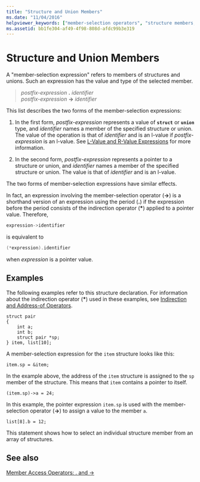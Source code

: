 ```yaml
---
title: "Structure and Union Members"
ms.date: "11/04/2016"
helpviewer_keywords: ["member-selection operators", "structure members, referencing", "-> operator, structure and union members", "dot operator (.)", "referencing structure members", ". operator", "operators [C], member selection", "structure member selection"]
ms.assetid: bb1fe304-af49-4f98-808d-afdc99b3e319
---
```

# Structure and Union Members

A "member-selection expression" refers to members of structures and unions. Such an expression has the value and type of the selected member.

> *postfix-expression* **.** *identifier*\
> *postfix-expression* **->** *identifier*

This list describes the two forms of the member-selection expressions:

1. In the first form, *postfix-expression* represents a value of **`struct`** or **`union`** type, and *identifier* names a member of the specified structure or union. The value of the operation is that of *identifier* and is an l-value if *postfix-expression* is an l-value. See [L-Value and R-Value Expressions](../c-language/l-value-and-r-value-expressions.md) for more information.

1. In the second form, *postfix-expression* represents a pointer to a structure or union, and *identifier* names a member of the specified structure or union. The value is that of *identifier* and is an l-value.

The two forms of member-selection expressions have similar effects.

In fact, an expression involving the member-selection operator (**->**) is a shorthand version of an expression using the period (**.**) if the expression before the period consists of the indirection operator (<strong>\*</strong>) applied to a pointer value. Therefore,

```cpp
expression->identifier
```

is equivalent to

```cpp
(*expression).identifier
```

when *expression* is a pointer value.

## Examples

The following examples refer to this structure declaration. For information about the indirection operator (<strong>\*</strong>) used in these examples, see [Indirection and Address-of Operators](../c-language/indirection-and-address-of-operators.md).

```
struct pair
{
    int a;
    int b;
    struct pair *sp;
} item, list[10];
```

A member-selection expression for the `item` structure looks like this:

```
item.sp = &item;
```

In the example above, the address of the `item` structure is assigned to the `sp` member of the structure. This means that `item` contains a pointer to itself.

```
(item.sp)->a = 24;
```

In this example, the pointer expression `item.sp` is used with the member-selection operator (**->**) to assign a value to the member `a`.

```
list[8].b = 12;
```

This statement shows how to select an individual structure member from an array of structures.

## See also

[Member Access Operators: . and ->](../cpp/member-access-operators-dot-and.md)
